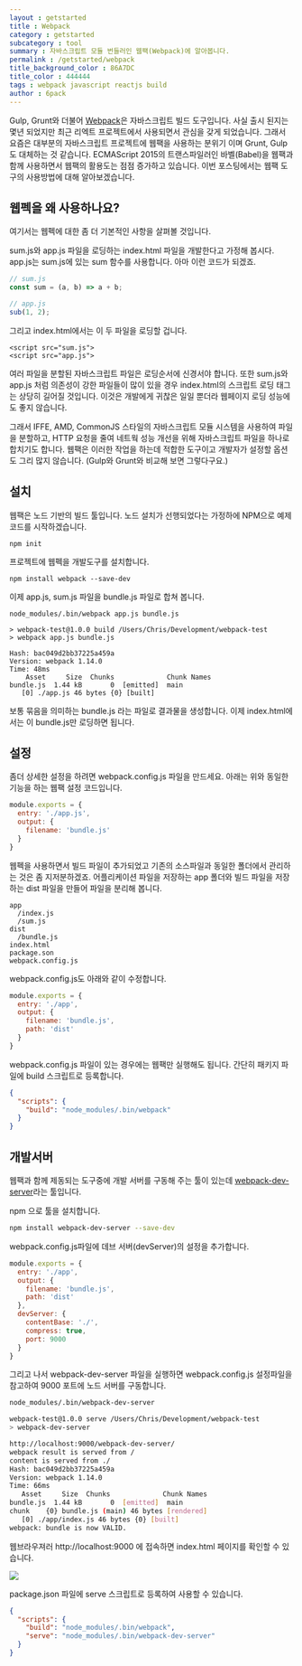 ```yaml
---
layout : getstarted
title : Webpack
category : getstarted
subcategory : tool
summary : 자바스크립트 모듈 번들러인 웹팩(Webpack)에 알아봅니다.
permalink : /getstarted/webpack
title_background_color : 86A7DC
title_color : 444444
tags : webpack javascript reactjs build
author : 6pack
---
```


Gulp, Grunt와 더불어 [Webpack](http://webpack.github.io)은 자바스크립트 빌드 도구입니다.
사실 출시 된지는 몇년 되었지만 최근 리엑트 프로젝트에서 사용되면서 관심을 갖게 되었습니다.
그래서 요즘은 대부분의 자바스크립트 프로젝트에 웹팩을 사용하는 분위기 이며 Grunt, Gulp도 대체하는 것 같습니다.
ECMAScript 2015의 트랜스파일러인 바벨(Babel)을 웹팩과 함께 사용하면서 웹팩의 활용도는 점점 증가하고 있습니다.
이번 포스팅에서는 웹팩 도구의 사용방법에 대해 알아보겠습니다.

## 웹펙을 왜 사용하나요?

여기서는 웹펙에 대한 좀 더 기본적인 사항을 살펴볼 것입니다.

sum.js와 app.js 파일을 로딩하는 index.html 파일을 개발한다고 가정해 봅시다. app.js는 sum.js에 있는
sum 함수를 사용합니다. 아마 이런 코드가 되겠죠.

```javascript
// sum.js
const sum = (a, b) => a + b;

// app.js
sub(1, 2);
```

그리고 index.html에서는 이 두 파일을 로딩할 겁니다.

```
<script src="sum.js">
<script src="app.js">
```
여러 파일을 분할된 자바스크립트 파일은 로딩순서에 신경서야 합니다. 또한 sum.js와 app.js 처럼
의존성이 강한 파일들이 많이 있을 경우 index.html의 스크립트 로딩 태그는 상당히 길어질 것입니다.
이것은 개발에게 귀찮은 일일 뿐더라 웹페이지 로딩 성능에도 좋지 않습니다.

그래서 IFFE, AMD, CommonJS 스타일의 자바스크립트 모듈 시스템을 사용하여 파일을 분할하고,
HTTP 요청을 줄여 네트웍 성능 개선을 위해 자바스크립트 파일을 하나로 합치기도 합니다.
웹팩은 이러한 작업을 하는데 적합한 도구이고 개발자가 설정할 옵션도 그리 많지 않습니다.
(Gulp와 Grunt와 비교해 보면 그렇다구요.)

## 설치

웹팩은 노드 기반의 빌드 툴입니다. 노드 설치가 선행되었다는 가정하에 NPM으로 예제 코드를 시작하겠습니다.

```
npm init
```

프로젝트에 웹펙을 개발도구를 설치합니다.

```
npm install webpack --save-dev
```

이제 app.js,  sum.js 파일을  bundle.js 파일로 합쳐 봅니다.

```
node_modules/.bin/webpack app.js bundle.js

> webpack-test@1.0.0 build /Users/Chris/Development/webpack-test
> webpack app.js bundle.js

Hash: bac049d2bb37225a459a
Version: webpack 1.14.0
Time: 48ms
    Asset     Size  Chunks             Chunk Names
bundle.js  1.44 kB       0  [emitted]  main
   [0] ./app.js 46 bytes {0} [built]
```

보통 묶음을 의미하는 bundle.js 라는 파일로 결과물을 생성합니다. 이제 index.html에서는
이  bundle.js만 로딩하면 됩니다.

## 설정

좀더 상세한 설정을 하려면 webpack.config.js 파일을 만드세요.
아래는 위와 동일한 기능을 하는 웹팩 설정 코드입니다.

```javascript
module.exports = {
  entry: './app.js',
  output: {
    filename: 'bundle.js'
  }
}
```

웹펙을 사용하면서 빌드 파일이 추가되었고 기존의 소스파일과 동일한 폴더에서 관리하는 것은 좀 지저분하겠죠.
어플리케이션 파일을 저장하는 app 폴더와 빌드 파일을 저장하는 dist 파일을 만들어 파일을 분리해 봅니다.

```
app
  /index.js
  /sum.js
dist
  /bundle.js
index.html
package.son
webpack.config.js
```

webpack.config.js도 아래와 같이 수정합니다.

```javascript
module.exports = {
  entry: './app',
  output: {
    filename: 'bundle.js',
    path: 'dist'
  }
}
```

webpack.config.js 파일이 있는 경우에는 웹팩만 실행해도 됩니다. 간단히 패키지 파일에 build 스크립트로
등록합니다.

```json
{
  "scripts": {
    "build": "node_modules/.bin/webpack"
  }
}
```

## 개발서버

웹팩과 함께 제동되는 도구중에 개발 서버를 구동해 주는 툴이 있는데 [webpack-dev-server](https://webpack.github.io/docs/webpack-dev-server.html)라는 툴입니다.

npm 으로 툴을 설치합니다.

```bash
npm install webpack-dev-server --save-dev
```

webpack.config.js파일에 데브 서버(devServer)의 설정을 추가합니다.

```javascript
module.exports = {
  entry: './app',
  output: {
    filename: 'bundle.js',
    path: 'dist'
  },
  devServer: {
    contentBase: './',
    compress: true,
    port: 9000
  }
}
```

그리고 나서 webpack-dev-server 파일을 실행하면 webpack.config.js 설정파일을 참고하여
9000 포트에 노드 서버를 구동합니다.

```bash
node_modules/.bin/webpack-dev-server

webpack-test@1.0.0 serve /Users/Chris/Development/webpack-test
> webpack-dev-server

http://localhost:9000/webpack-dev-server/
webpack result is served from /
content is served from ./
Hash: bac049d2bb37225a459a
Version: webpack 1.14.0
Time: 66ms
   Asset     Size  Chunks             Chunk Names
bundle.js  1.44 kB       0  [emitted]  main
chunk    {0} bundle.js (main) 46 bytes [rendered]
   [0] ./app/index.js 46 bytes {0} [built]
webpack: bundle is now VALID.
```

웹브라우져러 http://localhost:9000 에 접속하면 index.html 페이지를 확인할 수 있습니다.

![](imgs/result1.png)

package.json 파일에 serve 스크립트로 등록하여 사용할 수 있습니다.

```json
{
  "scripts": {
    "build": "node_modules/.bin/webpack",
    "serve": "node_modules/.bin/webpack-dev-server"
  }
}
```

